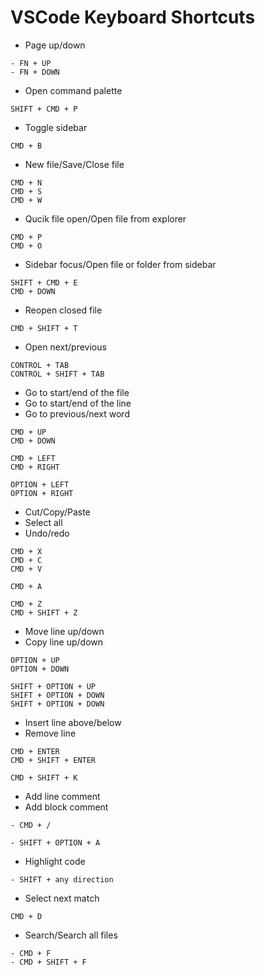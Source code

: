 # VSCode Keyboard Shortcuts

- Page up/down

```
- FN + UP
- FN + DOWN
```

- Open command palette 

```
SHIFT + CMD + P
```

- Toggle sidebar

```
CMD + B
```

- New file/Save/Close file

```
CMD + N
CMD + S
CMD + W
```

- Qucik file open/Open file from explorer

```
CMD + P
CMD + O
```

- Sidebar focus/Open file or folder from sidebar

```
SHIFT + CMD + E
CMD + DOWN
```

- Reopen closed file

```
CMD + SHIFT + T
```

- Open next/previous

```
CONTROL + TAB
CONTROL + SHIFT + TAB
```

- Go to start/end of the file
- Go to start/end of the line
- Go to previous/next word

```
CMD + UP
CMD + DOWN

CMD + LEFT
CMD + RIGHT

OPTION + LEFT
OPTION + RIGHT
```

- Cut/Copy/Paste
- Select all
- Undo/redo

```
CMD + X
CMD + C
CMD + V

CMD + A

CMD + Z
CMD + SHIFT + Z
```

- Move line up/down
- Copy line up/down

```
OPTION + UP
OPTION + DOWN

SHIFT + OPTION + UP
SHIFT + OPTION + DOWN
SHIFT + OPTION + DOWN
```

- Insert line above/below
- Remove line

```
CMD + ENTER
CMD + SHIFT + ENTER

CMD + SHIFT + K
```

- Add line comment
- Add block comment

```
- CMD + /

- SHIFT + OPTION + A
```

- Highlight code

```
- SHIFT + any direction
```

- Select next match

```
CMD + D
```

- Search/Search all files

```
- CMD + F
- CMD + SHIFT + F
```
